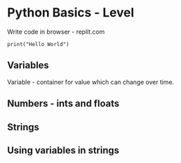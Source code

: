 # Python Basics - Level

Write code in browser - replit.com

```Pyton
print("Hello World")
```

## Variables

Variable - container for value which can change over time.

## Numbers - ints and floats

## Strings

## Using variables in strings

